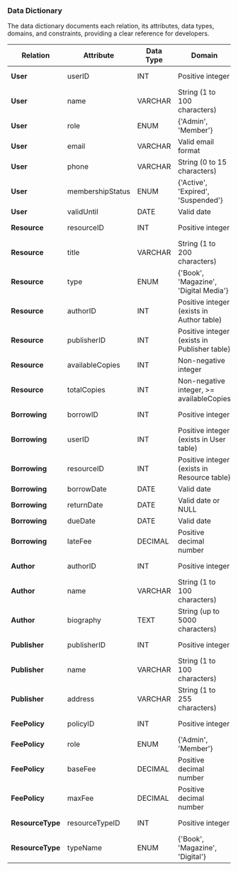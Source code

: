 ### Data Dictionary

The data dictionary documents each relation, its attributes, data types, domains, and constraints, providing a clear reference for developers.

| Relation        | Attribute            | Data Type                        | Domain                                        | Constraint                                    |
|-----------------|----------------------|----------------------------------|-----------------------------------------------|-----------------------------------------------|
| **User**        | userID               | INT                              | Positive integer                              | Primary Key, Unique, Not Null                 |
| **User**        | name                 | VARCHAR                          | String (1 to 100 characters)                  | Not Null                                      |
| **User**        | role                 | ENUM                             | {'Admin', 'Member'}                           | Not Null                                      |
| **User**        | email                | VARCHAR                          | Valid email format                            | Unique, Not Null                              |
| **User**        | phone                | VARCHAR                          | String (0 to 15 characters)                   | Optional                                      |
| **User**        | membershipStatus     | ENUM                             | {'Active', 'Expired', 'Suspended'}            | Not Null                                      |
| **User**        | validUntil           | DATE                             | Valid date                                    | Not Null                                      |
| **Resource**    | resourceID           | INT                              | Positive integer                              | Primary Key, Unique, Not Null                 |
| **Resource**    | title                | VARCHAR                          | String (1 to 200 characters)                  | Not Null                                      |
| **Resource**    | type                 | ENUM                             | {'Book', 'Magazine', 'Digital Media'}         | Not Null                                      |
| **Resource**    | authorID             | INT                              | Positive integer (exists in Author table)     | Foreign Key (Author.authorID), Not Null       |
| **Resource**    | publisherID          | INT                              | Positive integer (exists in Publisher table)  | Foreign Key (Publisher.publisherID), Not Null |
| **Resource**    | availableCopies      | INT                              | Non-negative integer                          | Not Null                                      |
| **Resource**    | totalCopies          | INT                              | Non-negative integer, >= availableCopies      | Not Null                                      |
| **Borrowing**   | borrowID             | INT                              | Positive integer                              | Primary Key, Unique, Not Null                 |
| **Borrowing**   | userID               | INT                              | Positive integer (exists in User table)       | Foreign Key (User.userID), Not Null           |
| **Borrowing**   | resourceID           | INT                              | Positive integer (exists in Resource table)   | Foreign Key (Resource.resourceID), Not Null   |
| **Borrowing**   | borrowDate           | DATE                             | Valid date                                    | Not Null                                      |
| **Borrowing**   | returnDate           | DATE                             | Valid date or NULL                            | Optional                                      |
| **Borrowing**   | dueDate              | DATE                             | Valid date                                    | Not Null                                      |
| **Borrowing**   | lateFee              | DECIMAL                          | Positive decimal number                       | Calculated                                    |
| **Author**      | authorID             | INT                              | Positive integer                              | Primary Key, Unique, Not Null                 |
| **Author**      | name                 | VARCHAR                          | String (1 to 100 characters)                  | Not Null                                      |
| **Author**      | biography            | TEXT                             | String (up to 5000 characters)                | Optional                                      |
| **Publisher**   | publisherID          | INT                              | Positive integer                              | Primary Key, Unique, Not Null                 |
| **Publisher**   | name                 | VARCHAR                          | String (1 to 100 characters)                  | Not Null                                      |
| **Publisher**   | address              | VARCHAR                          | String (1 to 255 characters)                  | Optional                                      |
| **FeePolicy**   | policyID             | INT                              | Positive integer                              | Primary Key, Unique, Not Null                 |
| **FeePolicy**   | role                 | ENUM                             | {'Admin', 'Member'}                           | Not Null                                      |
| **FeePolicy**   | baseFee              | DECIMAL                          | Positive decimal number                       | Not Null                                      |
| **FeePolicy**   | maxFee               | DECIMAL                          | Positive decimal number                       | Not Null                                      |
| **ResourceType**| resourceTypeID       | INT                              | Positive integer                              | Primary Key, Unique, Not Null                 |
| **ResourceType**| typeName             | ENUM                             | {'Book', 'Magazine', 'Digital'}               | Not Null                                      |

